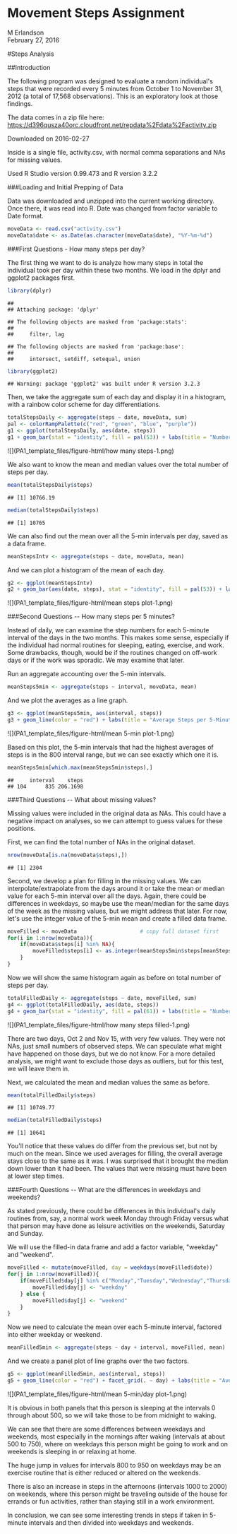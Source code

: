 # Movement Steps Assignment
M Erlandson  
February 27, 2016  

#Steps Analysis

##Introduction

The following program was designed to evaluate a random individual's steps that were recorded every 5 minutes from October 1 to November 31, 2012 (a total of 17,568 observations). This is an exploratory look at those findings.

The data comes in a zip file here: https://d396qusza40orc.cloudfront.net/repdata%2Fdata%2Factivity.zip

Downloaded on 2016-02-27

Inside is a single file, activity.csv, with normal comma separations and NAs for missing values.

Used R Studio version 0.99.473 and R version 3.2.2

###Loading and Initial Prepping of Data

Data was downloaded and unzipped into the current working directory. Once there, it was read into R. Date was changed from factor variable to Date format.


```r
moveData <- read.csv("activity.csv")
moveData$date <- as.Date(as.character(moveData$date), "%Y-%m-%d")
```

###First Questions - How many steps per day?

The first thing we want to do is analyze how many steps in total the individual took per day within these two months. We load in the dplyr and ggplot2 packages first.


```r
library(dplyr)
```

```
## 
## Attaching package: 'dplyr'
```

```
## The following objects are masked from 'package:stats':
## 
##     filter, lag
```

```
## The following objects are masked from 'package:base':
## 
##     intersect, setdiff, setequal, union
```

```r
library(ggplot2)
```

```
## Warning: package 'ggplot2' was built under R version 3.2.3
```

Then, we take the aggregate sum of each day and  display it in a histogram, with a rainbow color scheme for day differentiations.


```r
totalStepsDaily <- aggregate(steps ~ date, moveData, sum)
pal <- colorRampPalette(c("red", "green", "blue", "purple"))
g1 <- ggplot(totalStepsDaily, aes(date, steps))
g1 + geom_bar(stat = "identity", fill = pal(53)) + labs(title = "Number of Steps per Day")
```

![](PA1_template_files/figure-html/how many steps-1.png)

We also want to know the mean and median values over the total number of steps per day. 


```r
mean(totalStepsDaily$steps)
```

```
## [1] 10766.19
```

```r
median(totalStepsDaily$steps)
```

```
## [1] 10765
```

We can also find out the mean over all the 5-min intervals per day, saved as a data frame.


```r
meanStepsIntv <- aggregate(steps ~ date, moveData, mean)
```

And we can plot a histogram of the mean of each day.


```r
g2 <- ggplot(meanStepsIntv)
g2 + geom_bar(aes(date, steps), stat = "identity", fill = pal(53)) + labs(title = "Average Number of Steps per Day")
```

![](PA1_template_files/figure-html/mean steps plot-1.png)

###Second Questions -- How many steps per 5 minutes?

Instead of daily, we can examine the step numbers for each 5-minute interval of the days in the two months. This makes some sense, especially if the individual had normal routines for sleeping, eating, exercise, and work. Some drawbacks, though, would be if the routines changed on off-work days or if the work was sporadic. We may examine that later.

Run an aggregate accounting over the 5-min intervals.


```r
meanSteps5min <- aggregate(steps ~ interval, moveData, mean)
```

And we plot the averages as a line graph.


```r
g3 <- ggplot(meanSteps5min, aes(interval, steps))
g3 + geom_line(color = "red") + labs(title = "Average Steps per 5-Minute Interval")
```

![](PA1_template_files/figure-html/mean 5-min plot-1.png)

Based on this plot, the 5-min intervals that had the highest averages of steps is in the 800 interval range, but we can see exactly which one it is.


```r
meanSteps5min[which.max(meanSteps5min$steps),]
```

```
##     interval    steps
## 104      835 206.1698
```

###Third Questions -- What about missing values?

Missing values were included in the original data as NAs. This could have a negative impact on analyses, so we can attempt to guess values for these positions.

First, we can find the total number of NAs in the original dataset.


```r
nrow(moveData[is.na(moveData$steps),])
```

```
## [1] 2304
```

Second, we develop a plan for filling in the missing values. We can interpolate/extrapolate from the days around it or take the mean or median value for each 5-min interval over all the days. Again, there could be differences in weekdays, so maybe use the mean/median for the same days of the week as the missing values, but we might address that later. For now, let's use the integer value of the 5-min mean and create a filled data frame.


```r
moveFilled <- moveData                    # copy full dataset first
for(i in 1:nrow(moveData)){
    if(moveData$steps[i] %in% NA){
        moveFilled$steps[i] <- as.integer(meanSteps5min$steps[meanSteps5min$interval %in% moveData$interval[i]])
    }
}
```

Now we will show the same histogram again as before on total number of steps per day.


```r
totalFilledDaily <- aggregate(steps ~ date, moveFilled, sum)
g4 <- ggplot(totalFilledDaily, aes(date, steps))
g4 + geom_bar(stat = "identity", fill = pal(61)) + labs(title = "Number of Steps per Day (Values Filled)")
```

![](PA1_template_files/figure-html/how many steps filled-1.png)

There are two days, Oct 2 and Nov 15, with very few values. They were not NAs, just small numbers of observed steps. We can speculate what might have happened on those days, but we do not know. For a more detailed analysis, we might want to exclude those days as outliers, but for this test, we will leave them in.

Next, we calculated the mean and median values the same as before.


```r
mean(totalFilledDaily$steps)
```

```
## [1] 10749.77
```

```r
median(totalFilledDaily$steps)
```

```
## [1] 10641
```

You'll notice that these values do differ from the previous set, but not by much on the mean. Since we used averages for filling, the overall average stays close to the same as it was. I was surprised that it brought the median down lower than it had been. The values that were missing must have been at lower step times.

###Fourth Questions -- What are the differences in weekdays and weekends?

As stated previously, there could be differences in this individual's daily routines from, say, a normal work week Monday through Friday versus what that person may have done as leisure activities on the weekends, Saturday and Sunday. 

We will use the filled-in data frame and add a factor variable, "weekday" and "weekend".


```r
moveFilled <- mutate(moveFilled, day = weekdays(moveFilled$date))
for(j in 1:nrow(moveFilled)){
    if(moveFilled$day[j] %in% c("Monday","Tuesday","Wednesday","Thursday","Friday")){
        moveFilled$day[j] <- "weekday"
    } else {
        moveFilled$day[j] <- "weekend"
    }
}
```

Now we need to calculate the mean over each 5-minute interval, factored into either weekday or weekend.


```r
meanFilled5min <- aggregate(steps ~ day + interval, moveFilled, mean)
```

And we create a panel plot of line graphs over the two factors.


```r
g5 <- ggplot(meanFilled5min, aes(interval, steps))
g5 + geom_line(color = "red") + facet_grid(. ~ day) + labs(title = "Average Steps per 5-Minute Interval for Weekdays and Weekends")
```

![](PA1_template_files/figure-html/mean 5-min/day plot-1.png)

It is obvious in both panels that this person is sleeping at the intervals 0 through about 500, so we will take those to be from midnight to waking.

We can see that there are some differences between weekdays and weekends, most especially in the mornings after waking (intervals at about 500 to 750), where on weekdays this person might be going to work and on weekends is sleeping in or relaxing at home. 

The huge jump in values for intervals 800 to 950 on weekdays may be an exercise routine that is either reduced or altered on the weekends.

There is also an increase in steps in the afternoons (intervals 1000 to 2000) on weekends, where this person might be traveling outside of the house for errands or fun activities, rather than staying still in a work environment.

In conclusion, we can see some interesting trends in steps if taken in 5-minute intervals and then divided into weekdays and weekends.
